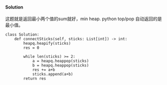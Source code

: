#### Solution
这题就是返回最小两个值的sum就好，min heap. python top/pop 自动返回的是最小值。
```
class Solution:
    def connectSticks(self, sticks: List[int]) -> int:
        heapq.heapify(sticks)
        res = 0
        
        while len(sticks) >= 2:
            a = heapq.heappop(sticks)
            b = heapq.heappop(sticks)
            res += a+b
            sticks.append(a+b)
        return res
```